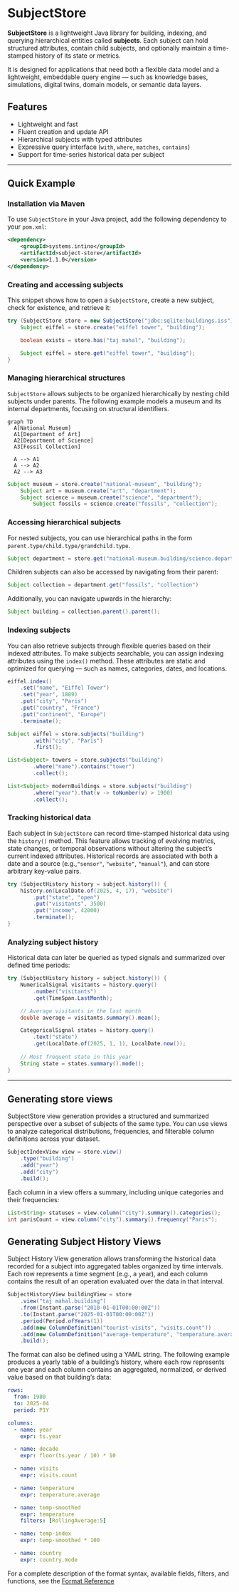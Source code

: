 # SubjectStore

**SubjectStore** is a lightweight Java library for building, indexing, and querying hierarchical entities called **subjects**. Each subject can hold structured attributes, contain child subjects, and optionally maintain a time-stamped history of its state or metrics.

It is designed for applications that need both a flexible data model and a lightweight, embeddable query engine — such as knowledge bases, simulations, digital twins, domain models, or semantic data layers.

## Features

- Lightweight and fast
- Fluent creation and update API
- Hierarchical subjects with typed attributes
- Expressive query interface (`with`, `where`, `matches`, `contains`)
- Support for time-series historical data per subject

---

## Quick Example

### Installation via Maven

To use `SubjectStore` in your Java project, add the following dependency to your `pom.xml`:

```xml
<dependency>
    <groupId>systems.intino</groupId>
    <artifactId>subject-store</artifactId>
    <version>1.1.0</version>
</dependency>
```

### Creating and accessing subjects

This snippet shows how to open a `SubjectStore`, create a new subject, check for existence, and retrieve it:

```java
try (SubjectStore store = new SubjectStore("jdbc:sqlite:buildings.iss")) {
    Subject eiffel = store.create("eiffel tower", "building");

    boolean exists = store.has("taj mahal", "building");

    Subject eiffel = store.get("eiffel tower", "building");
}
```

### Managing hierarchical structures

`SubjectStore` allows subjects to be organized hierarchically by nesting child subjects under parents. The following example models a museum and its internal departments, focusing on structural identifiers.

```mermaid
graph TD
  A[National Museum]
  A1[Department of Art]
  A2[Department of Science]
  A3[Fossil Collection]

  A --> A1
  A --> A2
  A2 --> A3
```

```java
Subject museum = store.create("national-museum", "building");
    Subject art = museum.create("art", "department");
    Subject science = museum.create("science", "department");
        Subject fossils = science.create("fossils", "collection");

```

### Accessing hierarchical subjects


For nested subjects, you can use hierarchical paths in the form ```parent.type/child.type/grandchild.type```.

```java
Subject department = store.get("national-museum.building/science.department");
```

Children subjects can also be accessed by navigating from their parent:

```java
Subject collection = department.get("fossils", "collection")
```

Additionally, you can navigate upwards in the hierarchy:

```java
Subject building = collection.parent().parent();
```

### Indexing subjects

You can also retrieve subjects through flexible queries based on their indexed attributes. To make subjects searchable, you can assign indexing attributes using the `index()` method. These attributes are static and optimized for querying — such as names, categories, dates, and locations.

```java
eiffel.index()
    .set("name", "Eiffel Tower")
    .set("year", 1889)
    .put("city", "Paris")
    .put("country", "France")
    .put("continent", "Europe")
    .terminate();

Subject eiffel = store.subjects("building")
		.with("city", "Paris")
		.first();

List<Subject> towers = store.subjects("building")
		.where("name").contains("tower")
		.collect();

List<Subject> modernBuildings = store.subjects("building")
		.where("year").that(v -> toNumber(v) > 1900)
		.collect();
```

### Tracking historical data

Each subject in `SubjectStore` can record time-stamped historical data using the `history()` method. This feature allows tracking of evolving metrics, state changes, or temporal observations without altering the subject’s current indexed attributes. Historical records are associated with both a date and a source (e.g.,`"sensor"`, `"website"`, `"manual"`), and can store arbitrary key-value pairs.

```java
try (SubjectHistory history = subject.history()) {
    history.on(LocalDate.of(2025, 4, 17), "website")
        .put("state", "open")
        .put("visitants", 3500)
        .put("income", 42000)
        .terminate();
}
```

### Analyzing subject history

Historical data can later be queried as typed signals and summarized over defined time periods:

```java
try (SubjectHistory history = subject.history()) {
    NumericalSignal visitants = history.query()
        .number("visitants")
        .get(TimeSpan.LastMonth);

    // Average visitants in the last month
    double average = visitants.summary().mean();

    CategoricalSignal states = history.query()
        .text("state")
        .get(LocalDate.of(2025, 1, 1), LocalDate.now());
        
    // Most frequent state in this year
    String state = states.summary().mode();
}
```
---

## Generating store views

SubjectStore view generation provides a structured and summarized perspective over a subset of subjects of the same type. You can use views to analyze categorical distributions, frequencies, and filterable column definitions across your dataset.

```java
SubjectIndexView view = store.view()
    .type("building")
    .add("year")
    .add("city")
    .build();
```

Each column in a view offers a summary, including unique categories and their frequencies:

```java
List<String> statuses = view.column("city").summary().categories();
int parisCount = view.column("city").summary().frequency("Paris");
```

## Generating Subject History Views

Subject History View generation allows transforming the historical data recorded for a subject into aggregated tables organized by time intervals. Each row represents a time segment (e.g., a year), and each column contains the result of an operation evaluated over the data in that interval.

```java
SubjectHistoryView buildingView = store
    .view("taj mahal.building")
    .from(Instant.parse("2010-01-01T00:00:00Z"))
    .to(Instant.parse("2025-01-01T00:00:00Z"))
    .period(Period.ofYears(1))
    .add(new ColumnDefinition("tourist-visits", "visits.count"))
    .add(new ColumnDefinition("average-temperature", "temperature.average"))
    .build();
```

The format can also be defined using a YAML string. The following example produces a yearly table of a building’s history, where each row represents one year and each column contains an aggregated, normalized, or derived value based on that building’s data:

```yaml
rows:
  from: 1980
  to: 2025-04
  period: P1Y

columns:
  - name: year
    expr: ts.year

  - name: decade
    expr: floor(ts.year / 10) * 10

  - name: visits
    expr: visits.count

  - name: temperature
    expr: temperature.average

  - name: temp-smoothed
    expr: temperature
    filters: [RollingAverage:5]

  - name: temp-index
    expr: temp-smoothed * 100

  - name: country
    expr: country.mode
```

For a complete description of the format syntax, available fields, filters, and functions, see the [Format Reference](help/FormatReference.md)